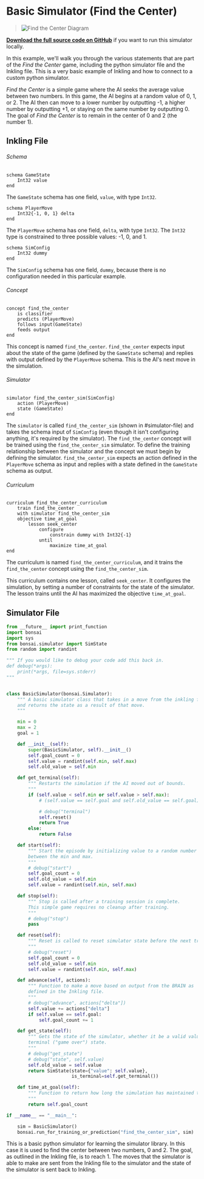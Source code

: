 # Basic Simulator (Find the Center)

> ![Find the Center Diagram](../images/find-the-center.png)

[**Download the full source code on GitHub**][1] if you want to run this simulator locally.

In this example, we'll walk you through the various statements that are part of the *Find the Center* game, including the python simulator file and the Inkling file. This is a very basic example of Inkling and how to connect to a custom python simulator.

*Find the Center* is a simple game where the AI seeks the average value between two numbers. In this game, the AI begins at a random value of 0, 1, or 2. The AI then can move to a lower number by outputting -1, a higher number by outputting +1, or staying on the same number by outputting 0. The goal of *Find the Center* is to remain in the center of 0 and 2 (the number 1).

## Inkling File

###### Schema

```inkling
schema GameState
    Int32 value
end
```

The `GameState` schema has one field, `value`, with type `Int32`.

```inkling
schema PlayerMove
    Int32{-1, 0, 1} delta
end
```

The `PlayerMove` schema has one field, `delta`, with type `Int32`. The `Int32` type is constrained to three possible values: -1, 0, and 1.

```inkling
schema SimConfig
    Int32 dummy
end
```

The `SimConfig` schema has one field, `dummy`, because there is no configuration needed in this particular example.

###### Concept

```inkling
concept find_the_center
    is classifier
    predicts (PlayerMove)
    follows input(GameState)
    feeds output
end
```

This concept is named `find_the_center`. `find_the_center` expects input about the state of the game (defined by the `GameState` schema) and replies with output defined by the `PlayerMove` schema. This is the AI's next move in the simulation.

###### Simulator

```inkling
simulator find_the_center_sim(SimConfig)
    action (PlayerMove)
    state (GameState)
end
```

The `simulator` is called `find_the_center_sim` (shown in #simulator-file) and takes the schema input of `SimConfig` (even though it isn't configuring anything, it's required by the simulator). The `find_the_center` concept will be trained using the `find_the_center_sim` simulator. To define the training relationship between the simulator and the concept we must begin by defining the simulator. `find_the_center_sim` expects an action defined in the `PlayerMove` schema as input and replies with a state defined in the `GameState` schema as output.

###### Curriculum

```inkling
curriculum find_the_center_curriculum
    train find_the_center
    with simulator find_the_center_sim
    objective time_at_goal
        lesson seek_center
            configure
                constrain dummy with Int32{-1}
            until
                maximize time_at_goal
end
```

The curriculum is named `find_the_center_curriculum`, and it trains the `find_the_center` concept using the `find_the_center_sim`.

This curriculum contains one lesson, called `seek_center`. It configures the simulation, by setting a number of constraints for the state of the simulator. The lesson trains until the AI has maximized the objective `time_at_goal`.


## Simulator File

```python
from __future__ import print_function
import bonsai
import sys
from bonsai.simulator import SimState
from random import randint

""" If you would like to debug your code add this back in.
def debug(*args):
    print(*args, file=sys.stderr)
"""


class BasicSimulator(bonsai.Simulator):
    """ A basic simulator class that takes in a move from the inkling file,
    and returns the state as a result of that move.
    """

    min = 0
    max = 2
    goal = 1

    def __init__(self):
        super(BasicSimulator, self).__init__()
        self.goal_count = 0
        self.value = randint(self.min, self.max)
        self.old_value = self.min

    def get_terminal(self):
        """ Restarts the simulation if the AI moved out of bounds.
        """
        if (self.value < self.min or self.value > self.max):
            # (self.value == self.goal and self.old_value == self.goal)):

            # debug("terminal")
            self.reset()
            return True
        else:
            return False

    def start(self):
        """ Start the episode by initializing value to a random number
        between the min and max.
        """
        # debug("start")
        self.goal_count = 0
        self.old_value = self.min
        self.value = randint(self.min, self.max)

    def stop(self):
        """ Stop is called after a training session is complete.
        This simple game requires no cleanup after training.
        """
        # debug("stop")
        pass

    def reset(self):
        """ Reset is called to reset simulator state before the next training session.
        """
        # debug("reset")
        self.goal_count = 0
        self.old_value = self.min
        self.value = randint(self.min, self.max)

    def advance(self, actions):
        """ Function to make a move based on output from the BRAIN as
        defined in the Inkling file.
        """
        # debug("advance", actions["delta"])
        self.value += actions["delta"]
        if self.value == self.goal:
            self.goal_count += 1

    def get_state(self):
        """ Gets the state of the simulator, whether it be a valid value or
        terminal ("game over") state.
        """
        # debug("get_state")
        # debug("state", self.value)
        self.old_value = self.value
        return SimState(state={"value": self.value},
                        is_terminal=self.get_terminal())

    def time_at_goal(self):
        """ Function to return how long the simulation has maintained the goal.
        """
        return self.goal_count

if __name__ == "__main__":

    sim = BasicSimulator()
    bonsai.run_for_training_or_prediction("find_the_center_sim", sim)
```

This is a basic python simulator for learning the simulator library. In this case it is used to find the center between two numbers, 0 and 2. The goal, as outlined in the Inkling file, is to reach 1. The moves that the simulator is able to make are sent from the Inkling file to the simulator and the state of the simulator is sent back to Inkling.

[1]: https://github.com/BonsaiAI/find-the-center
